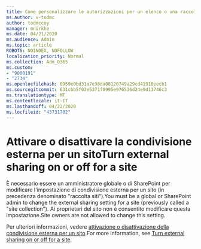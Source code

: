 ```yaml
---
title: Come personalizzare le autorizzazioni per un elenco o una raccolta di SharePoint
ms.author: v-todmc
author: todmccoy
manager: mnirkhe
ms.date: 04/21/2020
ms.audience: Admin
ms.topic: article
ROBOTS: NOINDEX, NOFOLLOW
localization_priority: Normal
ms.collection: Adm_O365
ms.custom:
- "9000191"
- "2734"
ms.openlocfilehash: 0959e0bd31a7e38da08120749a29cd41910eecb1
ms.sourcegitcommit: 631cbb5f03e5371f0995e976536d24e9d13746c3
ms.translationtype: MT
ms.contentlocale: it-IT
ms.lasthandoff: 04/22/2020
ms.locfileid: "43731702"
---
```

# <a name="turn-external-sharing-on-or-off-for-a-site"></a><span data-ttu-id="4d0df-102">Attivare o disattivare la condivisione esterna per un sito</span><span class="sxs-lookup"><span data-stu-id="4d0df-102">Turn external sharing on or off for a site</span></span>

<span data-ttu-id="4d0df-103">È necessario essere un amministratore globale o di SharePoint per modificare l'impostazione di condivisione esterna per un sito (in precedenza denominato "raccolta siti").</span><span class="sxs-lookup"><span data-stu-id="4d0df-103">You must be a global or SharePoint admin to change the external sharing setting for a site (previously called a "site collection").</span></span> <span data-ttu-id="4d0df-104">Ai proprietari del sito non è consentito modificare questa impostazione.</span><span class="sxs-lookup"><span data-stu-id="4d0df-104">Site owners are not allowed to change this setting.</span></span> 

<span data-ttu-id="4d0df-105">Per ulteriori informazioni, vedere [attivazione o disattivazione della condivisione esterna per un sito](https://docs.microsoft.com/sharepoint/change-external-sharing-site).</span><span class="sxs-lookup"><span data-stu-id="4d0df-105">For more information, see [Turn external sharing on or off for a site](https://docs.microsoft.com/sharepoint/change-external-sharing-site).</span></span>
